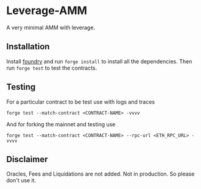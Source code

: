 # Leverage-AMM

A very minimal AMM with leverage.

## Installation

Install [foundry](https://github.com/gakonst/foundry) and run `forge install` to install all the dependencies. Then run `forge test` to test the contracts.

## Testing

For a particular contract to be test use with logs and traces

```
forge test --match-contract <CONTRACT-NAME> -vvvv
```

And for forking the mainnet and testing use

```
forge test --match-contract <CONTRACT-NAME> --rpc-url <ETH_RPC_URL> -vvvv
```

## Disclaimer

Oracles, Fees and Liquidations are not added.
Not in production. So please don't use it.